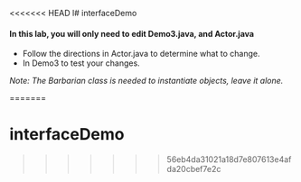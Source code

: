 <<<<<<< HEAD
l# interfaceDemo

<h4>In this lab, you will only need to edit Demo3.java, and Actor.java </h4>
<ul>
<li>Follow the directions in Actor.java to determine what to change.</li>
<li>In Demo3 to test your changes.</li>
</ul>

<i>Note: The Barbarian class is needed to instantiate objects, leave it alone.</i>

=======
# interfaceDemo
>>>>>>> 56eb4da31021a18d7e807613e4afda20cbef7e2c
